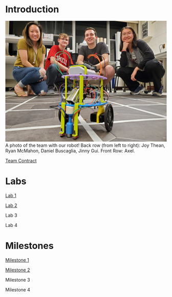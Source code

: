 # Introduction

![Team Photo](teamphoto.jpg)
A photo of the team with our robot! Back row (from left to right): Joy Thean, Ryan McMahon, Daniel Buscaglia, Jinny Gui. Front Row: Axel.

[Team Contract](https://drive.google.com/file/d/1-kGICPlhbmg0IWlSnd9KlUpACal9PjoH/view?usp=sharing)

# Labs
[Lab 1](labs/lab1.md)

[Lab 2](labs/lab2.md)

Lab 3

Lab 4

# Milestones

[Milestone 1](milestones/milestone1.md)

[Milestone 2](milestones/milestone2.md)

Milestone 3

Milestone 4
